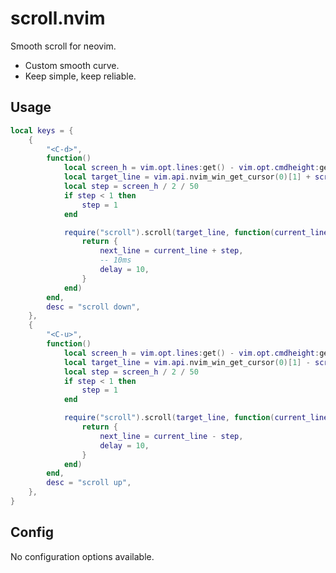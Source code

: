 # scroll.nvim

Smooth scroll for neovim.

- Custom smooth curve.
- Keep simple, keep reliable.

## Usage

```lua
local keys = {
	{
		"<C-d>",
		function()
			local screen_h = vim.opt.lines:get() - vim.opt.cmdheight:get()
			local target_line = vim.api.nvim_win_get_cursor(0)[1] + screen_h / 2
			local step = screen_h / 2 / 50
			if step < 1 then
				step = 1
			end

			require("scroll").scroll(target_line, function(current_line)
				return {
					next_line = current_line + step,
					-- 10ms
					delay = 10,
				}
			end)
		end,
		desc = "scroll down",
	},
	{
		"<C-u>",
		function()
			local screen_h = vim.opt.lines:get() - vim.opt.cmdheight:get()
			local target_line = vim.api.nvim_win_get_cursor(0)[1] - screen_h / 2
			local step = screen_h / 2 / 50
			if step < 1 then
				step = 1
			end

			require("scroll").scroll(target_line, function(current_line)
				return {
					next_line = current_line - step,
					delay = 10,
				}
			end)
		end,
		desc = "scroll up",
	},
}
```

## Config

No configuration options available.
